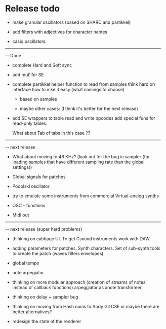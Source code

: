 Release todo
============================

* make granular oscillators (based on SHARC and partikkel)

* add filters with adjectives for character names

* casio oscillators

----------------------------------------
-- Done

* complete Hard and Soft sync 

* add mul' for SE

* complete partikkel helper function to read from samples
    think hard on interface how to mke it easy  (what namings to choose)

    * based on samples

    * maybe other cases:  (I think it's better for the next release)

* add SE wrappers to table read and write opcodes
   add special funs for read-only tables.

   What about Tab of tabs in this case ??

------------------------------
-- next release

* What about moving to 48 KHz? (look out for the bug in sampler (for loading samples that have different sampling rate than the global settings))

* Global signals for patches

* Podolski oscillator

* try to emulate some instruments from commercial Virtual-analog synths

* OSC - functions

* Midi out 

------------------------------
-- next release (super hard problems)

* thinking on cabbage UI. To get Csound instruments work with DAW.

* adding parameters for patches. Synth characters. Set of sub-synth tools to create the patch (waves filters envelopes)

* global tempo

* note arpegiator

* thinking on more modular approach (creation of streams of notes instead of callback functions)
   arpeggiator as anote transformer

* thinking on delay + sampler bug

* thinking on moving from Hash nums to Andy Gil CSE or maybe there are better alternatives?

* redesign the state of the renderer